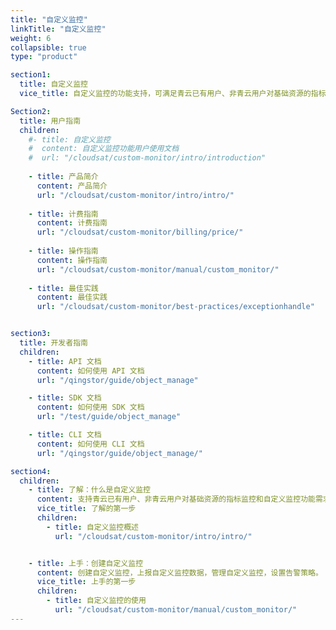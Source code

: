 ```yaml
---
title: "自定义监控"
linkTitle: "自定义监控"
weight: 6
collapsible: true
type: "product"

section1:
  title: 自定义监控
  vice_title: 自定义监控的功能支持，可满足青云已有用户、非青云用户对基础资源的指标监控需求，可与CloudSAT服务内的其他功能结合使用，形成完整的立体化监控告警服务。

Section2:
  title: 用户指南
  children:
    #- title: 自定义监控
    #  content: 自定义监控功能用户使用文档
    #  url: "/cloudsat/custom-monitor/intro/introduction"
     
    - title: 产品简介
      content: 产品简介
      url: "/cloudsat/custom-monitor/intro/intro/"
    
    - title: 计费指南
      content: 计费指南
      url: "/cloudsat/custom-monitor/billing/price/"
    
    - title: 操作指南
      content: 操作指南
      url: "/cloudsat/custom-monitor/manual/custom_monitor/"
    
    - title: 最佳实践
      content: 最佳实践
      url: "/cloudsat/custom-monitor/best-practices/exceptionhandle"


section3:
  title: 开发者指南
  children:
    - title: API 文档
      content: 如何使用 API 文档
      url: "/qingstor/guide/object_manage"

    - title: SDK 文档
      content: 如何使用 SDK 文档
      url: "/test/guide/object_manage"

    - title: CLI 文档
      content: 如何使用 CLI 文档
      url: "/qingstor/guide/object_manage/"

section4:
  children:
    - title: 了解：什么是自定义监控
      content: 支持青云已有用户、非青云用户对基础资源的指标监控和自定义监控功能需求。
      vice_title: 了解的第一步
      children:
        - title: 自定义监控概述
          url: "/cloudsat/custom-monitor/intro/intro/"


    - title: 上手：创建自定义监控
      content: 创建自定义监控，上报自定义监控数据，管理自定义监控，设置告警策略。
      vice_title: 上手的第一步
      children: 
        - title: 自定义监控的使用
          url: "/cloudsat/custom-monitor/manual/custom_monitor/"
---
```



<!-- type: "product" 这个参数表明这是一个产品index页面 -->
<!-- section1 为产品index页面 主标题 副标题 video  video_img为视频图片  -->
<!-- section2 为产品index页面 第一个大块的用户文档配置  -->
<!-- section3 为产品index页面 第二个大块的开发者文档配置  -->
<!-- section4 为产品index页面 第三个大块的学习路径配置  -->